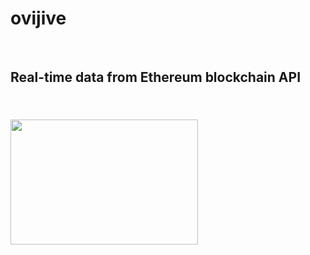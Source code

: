 # ovijive
<br/>
<h2>Real-time data from Ethereum blockchain API<h2/>
<br/>
<img src="http://ec2-54-156-212-170.compute-1.amazonaws.com:7500/img/EthDarkSideLogo.svg" width="300" height="200"/>

